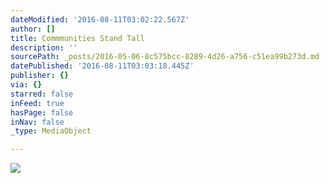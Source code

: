 ```yaml
---
dateModified: '2016-08-11T03:02:22.567Z'
author: []
title: Commmunities Stand Tall
description: ''
sourcePath: _posts/2016-05-06-8c575bcc-8289-4d26-a756-c51ea99b273d.md
datePublished: '2016-08-11T03:03:18.445Z'
publisher: {}
via: {}
starred: false
inFeed: true
hasPage: false
inNav: false
_type: MediaObject

---
```

![](https://the-grid-user-content.s3-us-west-2.amazonaws.com/a7825ac7-4b0c-4620-be02-d7315d9eabff.jpg)